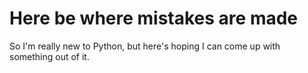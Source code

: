 # Here be where mistakes are made

So I'm really new to Python, but here's hoping I can come up with something out of it.
